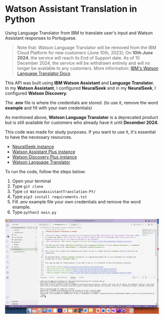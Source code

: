 # Watson Assistant Translation in Python

Using Language Translator from IBM to translate user's input and Watson Assistant responses to Portuguese.

> Note that: Watson Language Translator will be removed from the IBM Cloud Platform for new customers (June 10th, 2023); On **10th June 2024**, the service will reach its End of Support date. As of 10 December 2024, the service will be withdrawn entirely and will no longer be available to any customers.
> More information: [IBM's Watson Language Translator Docs](https://cloud.ibm.com/apidocs/language-translator)

This API was built using **IBM Watson Assistant** and **Language Translator.** In my **Watson Assistant**, I configured **NeuralSeek** and in my **NeuralSeek**, I configured **Watson Discovery.**

The **.env** file is where the credentials are stored. (to use it, remove the word **example** and fill with your own credentials)

As mentioned above, **Watson Language Translator** is a deprecated product but is still available for customers who already have it until **December 2024.**

This code was made for study purposes. If you want to use it, it's essential to have the necessary resources.

- [NeuralSeek instance](https://cloud.ibm.com/catalog/services/neuralseek)
- [Watson Assistant Plus instance](https://cloud.ibm.com/catalog/services/watson-assistant)
- [Watson Discovery Plus instance](https://cloud.ibm.com/catalog/services/watson-discovery)
- [Watson Language Translator](https://cloud.ibm.com/docs/language-translator?topic=language-translator-about)

To run the code, follow the steps below:

1. Open your terminal
2. Type `git clone `
3. Type `cd WatsonAssistantTranslation-PY/`
4. Type `pip3 install requirements.txt`
5. Fill .env example file your own credentials and remove the word example.
6. Type `python3 main.py`

![1](./Images/001.png)
